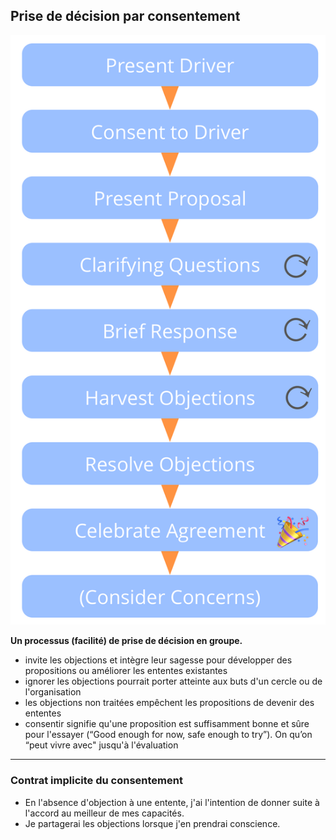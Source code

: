 ## Prise de décision par consentement

![right,fit](img/agreements/cdm-condensed.png)

**Un processus (facilité) de prise de décision en groupe.**

- invite les objections et intègre leur sagesse pour développer des propositions ou améliorer les ententes existantes
- ignorer les objections pourrait porter atteinte aux buts d'un cercle ou de l'organisation
- les objections non traitées empêchent les propositions de devenir des ententes
- consentir signifie qu'une proposition est suffisamment bonne et sûre pour l'essayer (“Good enough for now, safe enough to try”). On qu’on “peut vivre avec" jusqu'à l'évaluation

* * *

### Contrat implicite du consentement

- En l'absence d'objection à une entente, j'ai l'intention de donner suite à l'accord au meilleur de mes capacités.
- Je partagerai les objections lorsque j'en prendrai conscience.